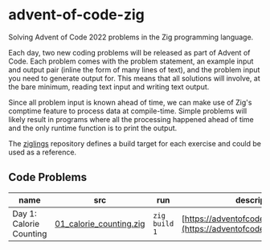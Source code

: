 # advent-of-code-zig

Solving Advent of Code 2022 problems in the Zig programming language.

Each day, two new coding problems will be released as part of Advent of Code. Each problem comes with the problem statement, an example input and output pair (inline the form of many lines of text), and the problem input you need to generate output for. This means that all solutions will involve, at the bare minimum, reading text input and writing text output.

Since all problem input is known ahead of time, we can make use of Zig's comptime feature to process data at compile-time. Simple problems will likely result in programs where all the processing happened ahead of time and the only runtime function is to print the output.

The [ziglings](https://github.com/ratfactor/ziglings) repository defines a build target for each exercise and could be used as a reference.

## Code Problems

| name                    | src                                                      | run           | description                                                                |
|-------------------------|----------------------------------------------------------|---------------|----------------------------------------------------------------------------|
| Day 1: Calorie Counting | [01_calorie_counting.zig](./src/01_calorie_counting.zig) | `zig build 1` | [https://adventofcode.com/2022/day/1](https://adventofcode.com/2022/day/1) |
